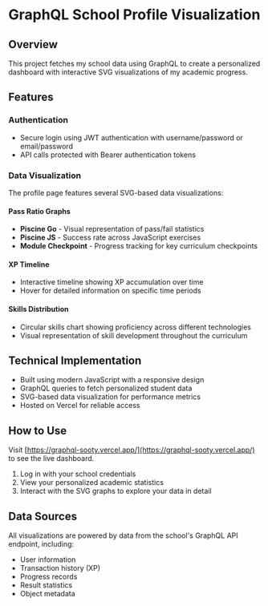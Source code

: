 # GraphQL School Profile Visualization

## Overview
This project fetches my school data using GraphQL to create a personalized dashboard with interactive SVG visualizations of my academic progress.

## Features

### Authentication
- Secure login using JWT authentication with username/password or email/password
- API calls protected with Bearer authentication tokens

### Data Visualization
The profile page features several SVG-based data visualizations:

#### Pass Ratio Graphs
- **Piscine Go** - Visual representation of pass/fail statistics
- **Piscine JS** - Success rate across JavaScript exercises
- **Module Checkpoint** - Progress tracking for key curriculum checkpoints

#### XP Timeline
- Interactive timeline showing XP accumulation over time
- Hover for detailed information on specific time periods

#### Skills Distribution
- Circular skills chart showing proficiency across different technologies
- Visual representation of skill development throughout the curriculum

## Technical Implementation
- Built using modern JavaScript with a responsive design
- GraphQL queries to fetch personalized student data
- SVG-based data visualization for performance metrics
- Hosted on Vercel for reliable access

## How to Use
Visit [https://graphql-sooty.vercel.app/](https://graphql-sooty.vercel.app/) to see the live dashboard.

1. Log in with your school credentials
2. View your personalized academic statistics
3. Interact with the SVG graphs to explore your data in detail

## Data Sources
All visualizations are powered by data from the school's GraphQL API endpoint, including:
- User information
- Transaction history (XP)
- Progress records
- Result statistics
- Object metadata
